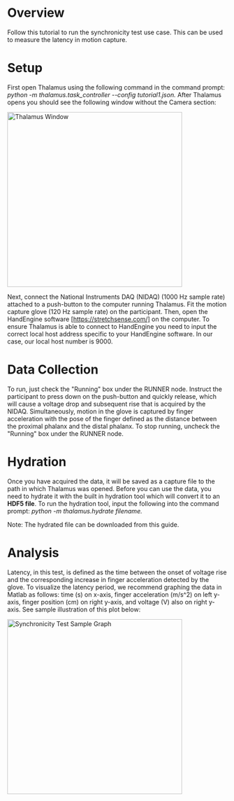 # Overview
Follow this tutorial to run the synchronicity test use case. This can be used to measure the latency in motion capture.

# Setup
First open Thalamus using the following command in the command prompt: *python -m thalamus.task_controller --config tutorial1.json.* After Thalamus opens you should see the following window without the Camera section:

<img src="https://github.com/user-attachments/assets/6c460c7a-2a4c-47d4-909c-ab1f9c67800c" alt="Thalamus Window" width="400"/>


Next, connect the National Instruments DAQ (NIDAQ) (1000 Hz sample rate) attached to a push-button to the computer running Thalamus. Fit the motion capture glove (120 Hz sample rate) on the participant. Then, open the HandEngine software [https://stretchsense.com/] on the computer. To ensure Thalamus is able to connect to HandEngine you need to input the correct local host address specific to your HandEngine software. In our case, our local host number is 9000.

# Data Collection

To run, just check the "Running" box under the RUNNER node. Instruct the participant to press down on the push-button and quickly release, which will cause a voltage drop and subsequent rise that is acquired by the NIDAQ. Simultaneously, motion in the glove is captured by finger acceleration with the pose of the finger defined as the distance between the proximal phalanx and the distal phalanx. To stop running, uncheck the "Running" box under the RUNNER node. 

# Hydration
Once you have acquired the data, it will be saved as a capture file to the path in which Thalamus was opened. Before you can use the data, you need to hydrate it with the built in hydration tool which will convert it to an **HDF5 file**. To run the hydration tool, input the following into the command prompt: *python -m thalamus.hydrate filename.* 

Note: The hydrated file can be downloaded from this guide.

# Analysis
Latency, in this test, is defined as the time between the onset of voltage rise and the corresponding increase in finger acceleration detected by the glove. To visualize the latency period, we recommend graphing the data in Matlab as follows: time (s) on x-axis, finger acceleration (m/s^2) on left y-axis, finger position (cm) on right y-axis, and voltage (V) also on right y-axis. See sample illustration of this plot below:

<img src="https://github.com/user-attachments/assets/e2688eba-5491-4d13-86fe-972f04bf9736" alt="Synchronicity Test Sample Graph" width="400"/>


